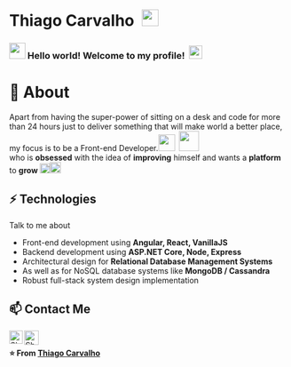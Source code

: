 # Thiago Carvalho &nbsp;<img src="https://github.com/TheDudeThatCode/TheDudeThatCode/blob/master/Assets/Mario_Hello_Big.gif" width="30px">

### <img src="https://github.com/TheDudeThatCode/TheDudeThatCode/blob/master/Assets/Hi.gif" width="29px"> Hello world! Welcome to my profile! &nbsp;<img src="https://github.com/TheDudeThatCode/TheDudeThatCode/blob/master/Assets/Earth.gif" width="24px">

# 🧐 About
Apart from having the super-power of sitting on a desk and code for more than 24 hours just to deliver something that will make world a better place, my focus is to be a Front-end Developer.<img src="https://github.com/TheDudeThatCode/TheDudeThatCode/blob/master/Assets/Developer.gif" width="30px"> &nbsp;<img src="https://github.com/TheDudeThatCode/TheDudeThatCode/blob/master/Assets/Designer.gif" width="36px"><br>who is <b>obsessed</b>
    with the idea of <b>improving</b> himself and wants a <b>platform</b> to 
    <b>grow</b> <img src="https://github.com/TheDudeThatCode/TheDudeThatCode/blob/master/Assets/Rocket.gif" width="18px"><img src="https://github.com/TheDudeThatCode/TheDudeThatCode/blob/master/Assets/Medal.gif" width="20px">

## ⚡ Technologies
Talk to me about
- Front-end development using **Angular, React, VanillaJS**
- Backend development using **ASP.NET Core, Node, Express**
- Architectural design for **Relational Database Management Systems** 
- As well as for NoSQL database systems like **MongoDB / Cassandra**
- Robust full-stack system design implementation

## 📫 Contact Me


<p>
  <a href="https://in.linkedin.com/in/thiagocarvalhofrontend/">
    <img align="left" alt="Shubhamdeep Jha | Linkedin" width="24px" src="https://github.com/TheDudeThatCode/TheDudeThatCode/blob/master/Assets/Linkedin.svg" />
  </a>
   <a href="mailto:thiagotcs.dev@gmail.com">
    <img align="left" alt="Shubhamdeep Jha | Gmail" width="26px" src="https://github.com/TheDudeThatCode/TheDudeThatCode/blob/master/Assets/Gmail.svg" />
  </a>
</p>
<br>


**⭐️ From [Thiago Carvalho](https://github.com/thiagotcs/thiagotcs)**
